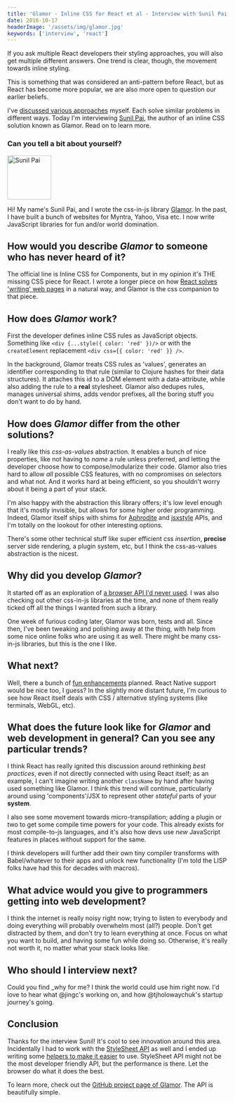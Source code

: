 ```yaml
---
title: 'Glamor - Inline CSS for React et al - Interview with Sunil Pai'
date: 2016-10-17
headerImage: '/assets/img/glamor.jpg'
keywords: ['interview', 'react']
---
```


If you ask multiple React developers their styling approaches, you will also get multiple different answers. One trend is clear, though, the movement towards inline styling.

This is something that was considered an anti-pattern before React, but as React has become more popular, we are also more open to question our earlier beliefs.

I've [discussed various approaches](/react/advanced-techniques/styling-react/) myself. Each solve similar problems in different ways. Today I'm interviewing [Sunil Pai](https://twitter.com/threepointone), the author of an inline CSS solution known as Glamor. Read on to learn more.

### Can you tell a bit about yourself?

<p>
<span class="author">
  <img src="https://www.gravatar.com/avatar/6eadce66e218b83b484c5e1ee293f5b9?s=200" alt="Sunil Pai" class="author" width="100" height="100" />
</span>

Hi! My name's Sunil Pai, and I wrote the css-in-js library [Glamor](https://github.com/threepointone/glamor). In the past, I have built a bunch of websites for Myntra, Yahoo, Visa etc. I now write JavaScript libraries for fun and/or world domination.
</p>

## How would you describe *Glamor* to someone who has never heard of it?

The official line is Inline CSS for Components, but in my opinion it's THE missing CSS piece for React. I wrote a longer piece on how [React solves 'writing' web pages](https://gist.github.com/threepointone/c382856fd2e2c325f8d230e85d85499b) in a natural way, and Glamor is the css companion to that piece.

## How does *Glamor* work?

First the developer defines inline CSS rules as JavaScript objects. Something like `<div {...style({ color: 'red' })/>` or with the `createElement` replacement `<div css={{ color: 'red' }} />`.

In the background, Glamor treats CSS rules as 'values', generates an identifier corresponding to that rule (similar to Clojure hashes for their data structures). It attaches this id to a DOM element with a data-attribute, while also adding the rule to a **real** stylesheet. Glamor also dedupes rules, manages universal shims, adds vendor prefixes, all the boring stuff you don't want to do by hand.

## How does *Glamor* differ from the other solutions?

I really like this *css-as-values* abstraction. It enables a bunch of nice properties, like not having to *name* a rule unless preferred, and letting the developer choose how to compose/modularize their code. Glamor also tries hard to allow *all* possible CSS features, with no compromises on selectors and what not. And it works hard at being efficient, so you shouldn't worry about it being a part of your stack.

I'm also happy with the abstraction this library offers; it's low level enough that it's mostly invisible, but allows for some higher order programming. Indeed, Glamor itself ships with shims for [Aphrodite](https://github.com/Khan/aphrodite) and [jsxstyle](https://github.com/smyte/jsxstyle) APIs, and I'm totally on the lookout for other interesting options.

There's some other technical stuff like super efficient css *insertion*, **precise** server side rendering, a plugin system, etc, but I think the css-as-values abstraction is the nicest.

## Why did you develop *Glamor*?

It started off as an exploration of [a browser API I'd never used](https://developer.mozilla.org/en-US/docs/Web/API/CSSStyleSheet). I was also checking out other css-in-js libraries at the time, and none of them really ticked off all the things I wanted from such a library.

One week of furious coding later, Glamor was born, tests and all. Since then, I've been tweaking and polishing away at the thing, with help from some nice online folks who are using it as well. There might be many css-in-js libraries, but this is the one I like.

## What next?

Well, there a bunch of [fun enhancements](https://github.com/threepointone/glamor/issues?q=is%3Aissue+is%3Aopen+label%3Aenhancement) planned. React Native support would be nice too, I guess? In the slightly more distant future, I'm curious to see how React itself deals with CSS / alternative styling systems (like terminals, WebGL, etc).

## What does the future look like for *Glamor* and web development in general? Can you see any particular trends?

I think React has really ignited this discussion around rethinking *best practices*, even if not directly connected with using React itself; as an example, I can't imagine writing another `className` by hand after having used something like Glamor. I think this trend will continue, particularly around using 'components'/JSX to represent other *stateful* parts of your **system**.

I also see some movement towards micro-transpilation; adding a plugin or two to get some compile time powers for your code. This already exists for most compile-to-js languages, and it's also how devs use *new* JavaScript features in places without support for the same.

I think developers will further add their own tiny compiler transforms with Babel/whatever to their apps and unlock new functionality (I'm told the LISP folks have had this for decades with macros).

## What advice would you give to programmers getting into web development?

I think the internet is really noisy right now; trying to listen to everybody and doing everything will probably overwhelm most (all?) people. Don't get distracted by them, and don't try to learn everything at once. Focus on what you want to build, and having some fun while doing so. Otherwise, it's really not worth it, no matter what your stack looks like.

## Who should I interview next?

Could you find \_why for me? I think the world could use him right now.
I'd love to hear what @jingc's working on, and how @tjholowaychuk's startup journey's going.

## Conclusion

Thanks for the interview Sunil! It's cool to see innovation around this area. Incidentally I had to work with the [StyleSheet API](https://developer.mozilla.org/en-US/docs/Web/API/CSSStyleSheet) as well and I ended up writing some [helpers to make it easier](https://www.npmjs.com/package/stylesheet-helpers) to use. StyleSheet API might not be the most developer friendly API, but the performance is there. Let the browser do what it does the best.

To learn more, check out the [GitHub project page of Glamor](https://github.com/threepointone/glamor). The API is beautifully simple.
